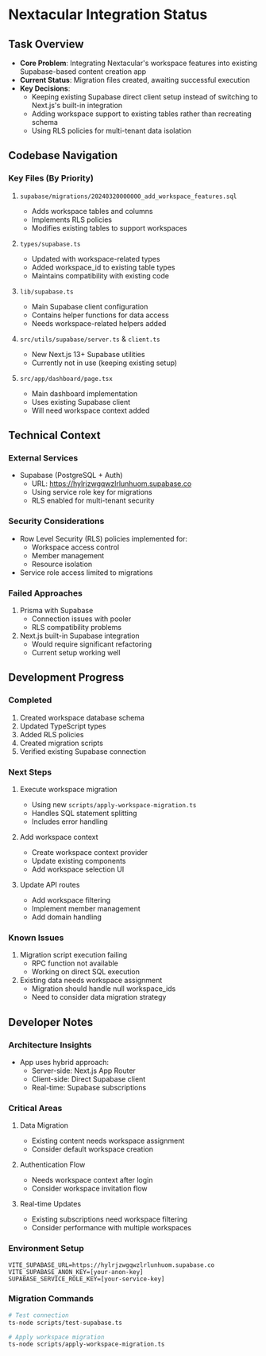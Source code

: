 # Nextacular Integration Status

## Task Overview
- **Core Problem**: Integrating Nextacular's workspace features into existing Supabase-based content creation app
- **Current Status**: Migration files created, awaiting successful execution
- **Key Decisions**: 
  - Keeping existing Supabase direct client setup instead of switching to Next.js's built-in integration
  - Adding workspace support to existing tables rather than recreating schema
  - Using RLS policies for multi-tenant data isolation

## Codebase Navigation

### Key Files (By Priority)
1. `supabase/migrations/20240320000000_add_workspace_features.sql`
   - Adds workspace tables and columns
   - Implements RLS policies
   - Modifies existing tables to support workspaces

2. `types/supabase.ts`
   - Updated with workspace-related types
   - Added workspace_id to existing table types
   - Maintains compatibility with existing code

3. `lib/supabase.ts`
   - Main Supabase client configuration
   - Contains helper functions for data access
   - Needs workspace-related helpers added

4. `src/utils/supabase/server.ts` & `client.ts`
   - New Next.js 13+ Supabase utilities
   - Currently not in use (keeping existing setup)

5. `src/app/dashboard/page.tsx`
   - Main dashboard implementation
   - Uses existing Supabase client
   - Will need workspace context added

## Technical Context

### External Services
- Supabase (PostgreSQL + Auth)
  - URL: https://hylrjzwgqwzlrlunhuom.supabase.co
  - Using service role key for migrations
  - RLS enabled for multi-tenant security

### Security Considerations
- Row Level Security (RLS) policies implemented for:
  - Workspace access control
  - Member management
  - Resource isolation
- Service role access limited to migrations

### Failed Approaches
1. Prisma with Supabase
   - Connection issues with pooler
   - RLS compatibility problems
2. Next.js built-in Supabase integration
   - Would require significant refactoring
   - Current setup working well

## Development Progress

### Completed
1. Created workspace database schema
2. Updated TypeScript types
3. Added RLS policies
4. Created migration scripts
5. Verified existing Supabase connection

### Next Steps
1. Execute workspace migration
   - Using new `scripts/apply-workspace-migration.ts`
   - Handles SQL statement splitting
   - Includes error handling

2. Add workspace context
   - Create workspace context provider
   - Update existing components
   - Add workspace selection UI

3. Update API routes
   - Add workspace filtering
   - Implement member management
   - Add domain handling

### Known Issues
1. Migration script execution failing
   - RPC function not available
   - Working on direct SQL execution
2. Existing data needs workspace assignment
   - Migration should handle null workspace_ids
   - Need to consider data migration strategy

## Developer Notes

### Architecture Insights
- App uses hybrid approach:
  - Server-side: Next.js App Router
  - Client-side: Direct Supabase client
  - Real-time: Supabase subscriptions

### Critical Areas
1. Data Migration
   - Existing content needs workspace assignment
   - Consider default workspace creation

2. Authentication Flow
   - Needs workspace context after login
   - Consider workspace invitation flow

3. Real-time Updates
   - Existing subscriptions need workspace filtering
   - Consider performance with multiple workspaces

### Environment Setup
```env
VITE_SUPABASE_URL=https://hylrjzwgqwzlrlunhuom.supabase.co
VITE_SUPABASE_ANON_KEY=[your-anon-key]
SUPABASE_SERVICE_ROLE_KEY=[your-service-key]
```

### Migration Commands
```bash
# Test connection
ts-node scripts/test-supabase.ts

# Apply workspace migration
ts-node scripts/apply-workspace-migration.ts
